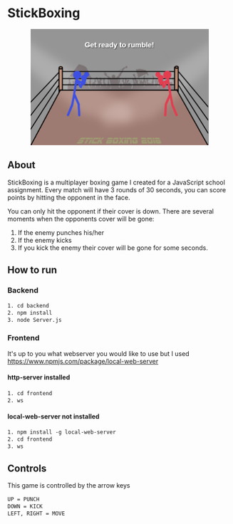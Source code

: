 # StickBoxing
<p align="center">
<img src="/game.PNG" alt="alt text" width="400">
</p>

## About
StickBoxing is a multiplayer boxing game I created for a JavaScript school assignment.
Every match will have 3 rounds of 30 seconds, you can score points by hitting the opponent in the face.

You can only hit the opponent if their cover is down.
There are several moments when the opponents cover will be gone:
1. If the enemy punches his/her
2. If the enemy kicks
3. If you kick the enemy their cover will be gone for some seconds.


## How to run

### Backend
```
1. cd backend
2. npm install
3. node Server.js
```

### Frontend
It's up to you what webserver you would like to use but I used https://www.npmjs.com/package/local-web-server

#### http-server installed
```
1. cd frontend
2. ws
```

#### local-web-server not installed
```
1. npm install -g local-web-server
2. cd frontend
3. ws
```

## Controls
This game is controlled by the arrow keys
```
UP = PUNCH
DOWN = KICK
LEFT, RIGHT = MOVE
```
